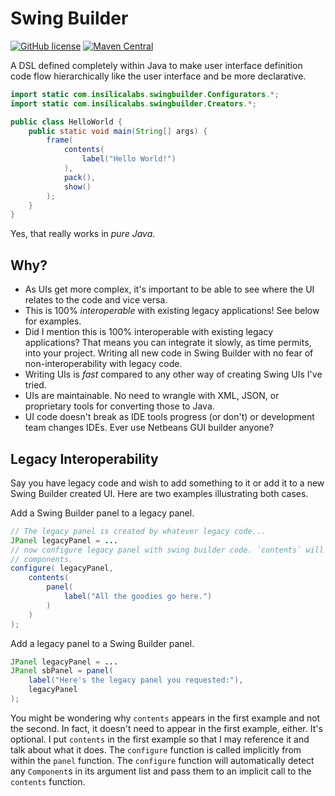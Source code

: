 # Swing Builder
[![GitHub license](https://img.shields.io/badge/license-MIT-blue.svg)](https://github.com/jzwolak/swing-builder/blob/main/LICENSE)
[![Maven Central](https://img.shields.io/maven-central/v/com.insilicalabs/swing-builder.svg)](https://search.maven.org/#search%7Cga%7C1%7Cg%3A%22com.insilicalabs%22)


A DSL defined completely within Java to make user interface definition code flow hierarchically like the user interface
and be more declarative.

```java
import static com.insilicalabs.swingbuilder.Configurators.*;
import static com.insilicalabs.swingbuilder.Creators.*;

public class HelloWorld {
    public static void main(String[] args) {
        frame(
            contents(
                label("Hello World!")
            ),
            pack(),
            show()
        );
    }
}
```

Yes, that really works in _pure Java_.

## Why?

* As UIs get more complex, it's important to be able to see where the UI relates to the code and vice versa.
* This is 100% _interoperable_ with existing legacy applications! See below for examples.
* Did I mention this is 100% interoperable with existing legacy applications? That means you can integrate it slowly,
  as time permits, into your project. Writing all new code in Swing Builder with no fear of non-interoperability with
  legacy code.
* Writing UIs is _fast_ compared to any other way of creating Swing UIs I've tried.
* UIs are maintainable. No need to wrangle with XML, JSON, or proprietary tools for converting those to Java.
* UI code doesn't break as IDE tools progress (or don't) or development team changes IDEs. Ever use Netbeans GUI builder
  anyone?

## Legacy Interoperability

Say you have legacy code and wish to add something to it or add it to a new Swing Builder created UI. Here are two
examples illustrating both cases.

Add a Swing Builder panel to a legacy panel.

```java
// The legacy panel is created by whatever legacy code...
JPanel legacyPanel = ...
// now configure legacy panel with swing builder code. `contents` will "append" (by calling `JPanel.add`)
// components.
configure( legacyPanel,
    contents(
        panel(
            label("All the goodies go here.")
        )
    )
);
```

Add a legacy panel to a Swing Builder panel.

```java
JPanel legacyPanel = ...
JPanel sbPanel = panel(
    label("Here's the legacy panel you requested:"),
    legacyPanel
);
```

You might be wondering why `contents` appears in the first example and not the second. In fact, it doesn't need to
appear in the first example, either. It's optional. I put `contents` in the first example so that I may reference it
and talk about what it does. The `configure` function is called implicitly from within the `panel` function. The
`configure` function will automatically detect any `Component`s in its argument list and pass them to an implicit call
to the `contents` function.
